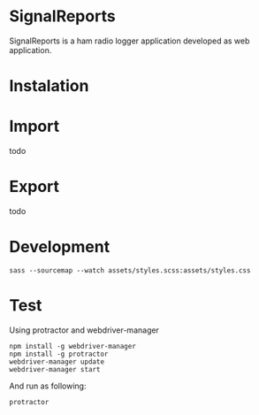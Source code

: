 SignalReports
=============

SignalReports is a ham radio logger application developed as web application.

Instalation
===========

Import
======

todo

Export
======

todo


Development
===========


```
sass --sourcemap --watch assets/styles.scss:assets/styles.css
```

Test
====

Using protractor and webdriver-manager

```
npm install -g webdriver-manager
npm install -g protractor
webdriver-manager update
webdriver-manager start
```

And run as following:

```
protractor
```
